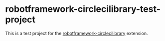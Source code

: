 # robotframework-circlecilibrary-test-project

This is a test project for the [robotframework-circlecilibrary](https://github.com/trustedshops-public/robotframework-circlecilibrary) extension.
